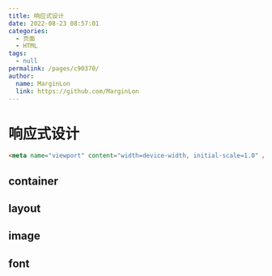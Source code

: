 ```yaml
---
title: 响应式设计
date: 2022-08-23 08:57:01
categories: 
  - 页面
  - HTML
tags: 
  - null
permalink: /pages/c90370/
author: 
  name: MarginLon
  link: https://github.com/MarginLon
---
```

# 响应式设计

```html
<meta name="viewport" content="width=device-width, initial-scale=1.0" />
```

## container

## layout

## image

## font
